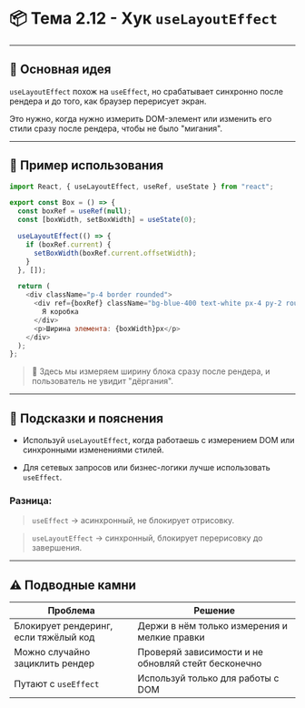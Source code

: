 # 📦 Тема 2.12 - Хук `useLayoutEffect`

---

## 🚀 Основная идея

`useLayoutEffect` похож на `useEffect`, но срабатывает синхронно после рендера и до того, как браузер перерисует экран.

Это нужно, когда нужно измерить DOM-элемент или изменить его стили сразу после рендера, чтобы не было "мигания".

---

## 🔹 Пример использования

```javascript
import React, { useLayoutEffect, useRef, useState } from "react";

export const Box = () => {
  const boxRef = useRef(null);
  const [boxWidth, setBoxWidth] = useState(0);

  useLayoutEffect(() => {
    if (boxRef.current) {
      setBoxWidth(boxRef.current.offsetWidth);
    }
  }, []);

  return (
    <div className="p-4 border rounded">
      <div ref={boxRef} className="bg-blue-400 text-white px-4 py-2 rounded">
        Я коробка
      </div>
      <p>Ширина элемента: {boxWidth}px</p>
    </div>
  );
};
```

> 📌 Здесь мы измеряем ширину блока сразу после рендера, и пользователь не увидит "дёргания".

---

## 📌 Подсказки и пояснения

- Используй `useLayoutEffect`, когда работаешь с измерением DOM или синхронными изменениями стилей.

- Для сетевых запросов или бизнес-логики лучше использовать `useEffect`.

### Разница:

> `useEffect` → асинхронный, не блокирует отрисовку.

> `useLayoutEffect` → синхронный, блокирует перерисовку до завершения.

---

## ⚠️ Подводные камни

| Проблема                              | Решение                                             |
| ------------------------------------- | --------------------------------------------------- |
| Блокирует рендеринг, если тяжёлый код | Держи в нём только измерения и мелкие правки        |
| Можно случайно зациклить рендер       | Проверяй зависимости и не обновляй стейт бесконечно |
| Путают с `useEffect`                  | Используй только для работы с DOM                   |
